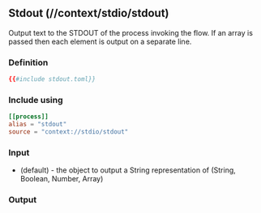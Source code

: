 ## Stdout (//context/stdio/stdout)
Output text to the STDOUT of the process invoking the flow. If an array is passed then each element
is output on a separate line.

### Definition
```toml
{{#include stdout.toml}}
```

### Include using
```toml
[[process]]
alias = "stdout"
source = "context://stdio/stdout"
```

### Input
* (default) - the object to output a String representation of (String, Boolean, Number, Array)

### Output